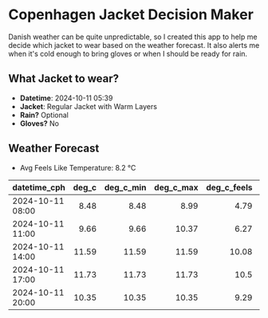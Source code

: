 
# Copenhagen Jacket Decision Maker

Danish weather can be quite unpredictable, so I created this app to help me decide which jacket to wear based on the weather forecast. 
It also alerts me when it's cold enough to bring gloves or when I should be ready for rain.

## What Jacket to wear?

- **Datetime**: 2024-10-11 05:39
- **Jacket**: Regular Jacket with Warm Layers
- **Rain?** Optional
- **Gloves?** No

## Weather Forecast
- Avg Feels Like Temperature: 8.2 °C

| datetime_cph     |   deg_c |   deg_c_min |   deg_c_max |   deg_c_feels | weather   | wind   | rain   |
|:-----------------|--------:|------------:|------------:|--------------:|:----------|:-------|:-------|
| 2024-10-11 08:00 |    8.48 |        8.48 |        8.99 |          4.79 | Rain      | High   | Low    |
| 2024-10-11 11:00 |    9.66 |        9.66 |       10.37 |          6.27 | Clouds    | High   | None   |
| 2024-10-11 14:00 |   11.59 |       11.59 |       11.59 |         10.08 | Rain      | High   | Low    |
| 2024-10-11 17:00 |   11.73 |       11.73 |       11.73 |         10.5  | Clouds    | High   | None   |
| 2024-10-11 20:00 |   10.35 |       10.35 |       10.35 |          9.29 | Clouds    | High   | None   |
        